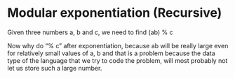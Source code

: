 # Modular exponentiation (Recursive)




Given three numbers a, b and c, we need to find (ab) % c

Now why do “% c” after exponentiation, because ab will be really large even for relatively small values of a, b and that is a problem because the data type of the language that we try to code the problem, will most probably not let us store such a large number.
